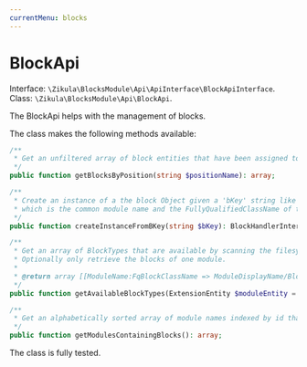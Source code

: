 ```yaml
---
currentMenu: blocks
---
```

# BlockApi

Interface: `\Zikula\BlocksModule\Api\ApiInterface\BlockApiInterface`.  
Class: `\Zikula\BlocksModule\Api\BlockApi`.

The BlockApi helps with the management of blocks.

The class makes the following methods available:

```php
/**
 * Get an unfiltered array of block entities that have been assigned to a block position.
 */
public function getBlocksByPosition(string $positionName): array;

/**
 * Create an instance of a the block Object given a 'bKey' string like AcmeFooModule:Acme\FooModule\Block\FooBlock
 * which is the common module name and the FullyQualifiedClassName of the block.
 */
public function createInstanceFromBKey(string $bKey): BlockHandlerInterface;

/**
 * Get an array of BlockTypes that are available by scanning the filesystem.
 * Optionally only retrieve the blocks of one module.
 *
 * @return array [[ModuleName:FqBlockClassName => ModuleDisplayName/BlockDisplayName]]
 */
public function getAvailableBlockTypes(ExtensionEntity $moduleEntity = null): array;

/**
 * Get an alphabetically sorted array of module names indexed by id that provide blocks.
 */
public function getModulesContainingBlocks(): array;
```

The class is fully tested.
